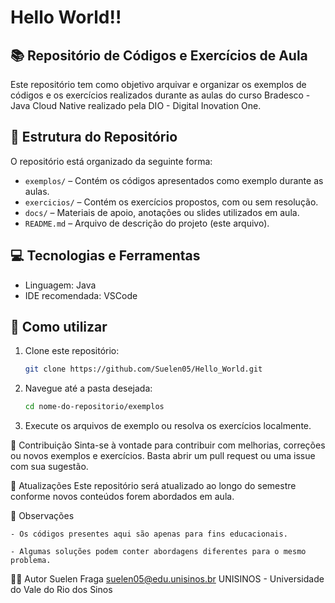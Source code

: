 # Hello World!!

## 📚 Repositório de Códigos e Exercícios de Aula

Este repositório tem como objetivo arquivar e organizar os exemplos de códigos e os exercícios realizados durante as aulas do curso Bradesco - Java Cloud Native realizado pela DIO - Digital Inovation One.

## 📁 Estrutura do Repositório

O repositório está organizado da seguinte forma:

- `exemplos/` – Contém os códigos apresentados como exemplo durante as aulas.
- `exercicios/` – Contém os exercícios propostos, com ou sem resolução.
- `docs/` – Materiais de apoio, anotações ou slides utilizados em aula.
- `README.md` – Arquivo de descrição do projeto (este arquivo).

## 💻 Tecnologias e Ferramentas

- Linguagem:  Java
- IDE recomendada: VSCode
<!-- - Outros: [Bibliotecas, frameworks ou ferramentas específicas, se houver] -->

## 🚀 Como utilizar

1. Clone este repositório:
   ```bash
   git clone https://github.com/Suelen05/Hello_World.git

2. Navegue até a pasta desejada:
    ```bash
   cd nome-do-repositorio/exemplos

3. Execute os arquivos de exemplo ou resolva os exercícios localmente.

📝 Contribuição
Sinta-se à vontade para contribuir com melhorias, correções ou novos exemplos e exercícios. Basta abrir um pull request ou uma issue com sua sugestão.

📅 Atualizações
Este repositório será atualizado ao longo do semestre conforme novos conteúdos forem abordados em aula.

📌 Observações

    - Os códigos presentes aqui são apenas para fins educacionais.

    - Algumas soluções podem conter abordagens diferentes para o mesmo problema.

👨‍🏫 Autor
Suelen Fraga
suelen05@edu.unisinos.br
UNISINOS - Universidade do Vale do Rio dos Sinos